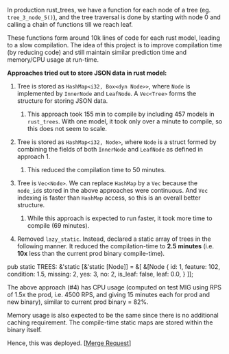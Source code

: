 In production rust_trees, we have a function for each node of a tree
(eg. `tree_3_node_5()`), and the tree traversal is done by starting with
node 0 and calling a chain of functions till we reach leaf.

These functions form around 10k lines of code for each rust model,
leading to a slow compilation. The idea of this project is to improve
compilation time (by reducing code) and still maintain similar
prediction time and memory/CPU usage at run-time.

**Approaches tried out to store JSON data in rust model:**

1.  Tree is stored as `HashMap<i32, Box<dyn Node>>`, where `Node` is
    implemented by `InnerNode` and `LeafNode`. A `Vec<Tree>` forms the
    structure for storing JSON data.

    1.  This approach took 155 min to compile by including 457 models in
        `rust_trees`. With one model, it took only over a minute to
        compile, so this does not seem to scale.

2.  Tree is stored as `HashMap<i32, Node>`, where `Node` is a struct
    formed by combining the fields of both `InnerNode` and `LeafNode` as
    defined in approach 1.

    1.  This reduced the compilation time to 50 minutes.

3.  Tree is `Vec<Node>`. We can replace `HashMap` by a `Vec` because the
    `node_id`s stored in the above approaches were continuous. And `Vec`
    indexing is faster than `HashMap` access, so this is an overall
    better structure.

    1.  While this approach is expected to run faster, it took more time
        to compile (69 minutes).

4.  Removed `lazy_static`. Instead, declared a static array of trees in
    the following manner. It reduced the compilation-time to **2.5
    minutes** (i.e. **10x** less than the current prod binary
    compile-time).

pub static TREES: &\'static \[&\'static \[Node\]\] = &\[ &\[Node { id:
1, feature: 102, condition: 1.5, missing: 2, yes: 3, no: 2, is_leaf:
false, leaf: 0.0, } \]\];

The above approach (#4) has CPU usage (computed on test MIG using RPS of
1.5x the prod, i.e. 4500 RPS, and giving 15 minutes each for prod and
new binary), similar to current prod binary = 82%.

Memory usage is also expected to be the same since there is no
additional caching requirement. The compile-time static maps are stored
within the binary itself.

Hence, this was deployed. \[[Merge
Request](https://gitlab.dailyhunt.in/nh-ads-platform/AdLearning/merge_requests/178)\]
